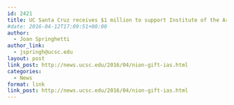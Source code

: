 ```yaml
---
id: 2421
title: UC Santa Cruz receives $1 million to support Institute of the Arts and Sciences
#date: 2016-04-12T17:09:51+00:00
author:
  - Joan Springhetti
author_link:
  - jspringh@ucsc.edu
layout: post
link_post: http://news.ucsc.edu/2016/04/nion-gift-ias.html
categories:
  - News
format: link
link_post: http://news.ucsc.edu/2016/04/nion-gift-ias.html
---
```

